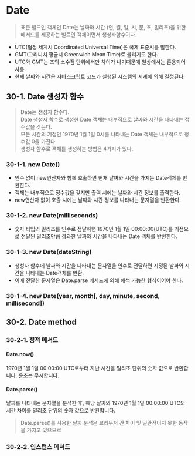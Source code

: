 # Date

> 표준 빌드인 객체인 Date는 날짜와 시간 (연, 월, 일, 시, 분, 초, 밀리초)을 위한 메서드를 제공하는 빌트인 객체이면서 생성자함수이다.  

- UTC(협정 세계시 Coordinated Universal Time)은 국제 표준시를 말한다.
- GMT(그리니치 평균시 Greenwich Mean Time)로 불리기도 한다.
- UTC와 GMT는 초의 소수점 단위에서만 차이가 나기때문에 일상에서는 혼용되어 사용.
- 현재 날짜와 시간은 자바스크립트 코드가 실행된 시스템의 시계에 의해 결정된다.

## 30-1. Date 생성자 함수

> Date는 생성자 함수다.  
> Date 생성자 함수로 생성한 Date 객체는 내부적으로 날짜와 시간을 나타내는 정수값을 갖는다.  
> 모든 시간의 기점인 1970년 1월 1일 0시를 나타내는 Date 객체는 내부적으로 정수값 0을 가진다.  
> 생성자 함수로 객체를 생성하는 방법은 4가지가 있다.

### 30-1-1. new Date()

- 인수 없이 new연산자와 함께 호출하면 현재 날짜와 시간을 가지는 Date객체를 반환한다.
- 객체는 내부적으로 정수값을 갖지만 출력 시에는 날짜와 시간 정보를 출력한다.
- new연산자 없이 호출 시에는 날짜와 시간 정보를 나타내는 문자열을 반환한다.

### 30-1-2. new Date(milliseconds)

- 숫자 타입의 밀리초를 인수로 정달하면 1970년 1월 1일 00:00:00(UTC)를 기점으로 전달된 밀리초만큼 경과한 날짜와 시간을 나타내는 Date 객체를 반환한다.

### 30-1-3. new Date(dateString)

- 생성자 함수에 날짜와 시간을 나타내는 문자열을 인수로 전달하면 지정된 날짜와 시간을 나타내는 Date객체를 반환.
- 이때 전달한 문자열은 Date.parse 메서드에 의해 해석 가능한 형식이어야 한다.

### 30-1-4. new Date(year, month[, day, minute, second, millisecond])

## 30-2. Date method

### 30-2-1. 정적 메서드

#### Date.now()
1970년 1월 1일 00:00:00 UTC로부터 지난 시간을 밀리초 단위의 숫자 값으로 반환합니다. 윤초는 무시합니다.

#### Date.parse()
날짜를 나타내는 문자열을 분석한 후, 해당 날짜와 1970년 1월 1일 00:00:00 UTC의 시간 차이를 밀리초 단위의 숫자 값으로 반환합니다.

> Date.parse()를 사용한 날짜 분석은 브라우저 간 차이 및 일관적이지 못한 동작을 가지고 있으므로 

### 30-2-2. 인스턴스 메서드

